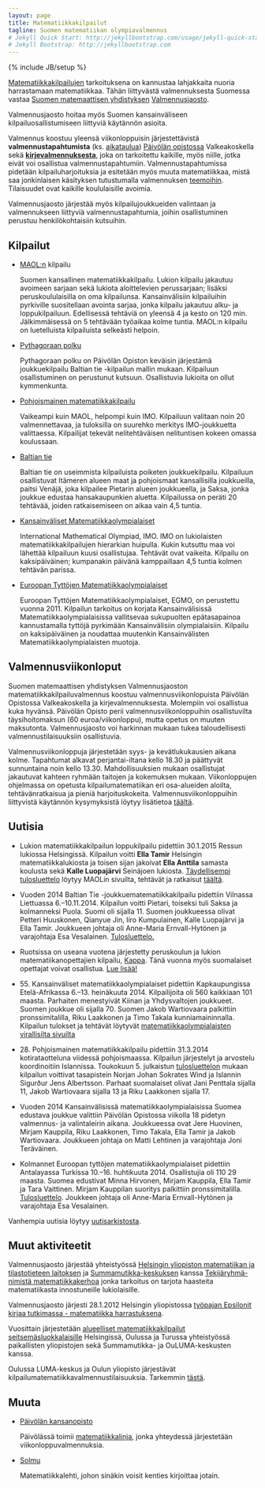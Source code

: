```yaml
---
layout: page
title: Matematiikkakilpailut
tagline: Suomen matematiikan olympiavalmennus
# Jekyll Quick Start: http://jekyllbootstrap.com/usage/jekyll-quick-start.html
# Jekyll Bootstrap: http://jekyllbootstrap.com
---
```

{% include JB/setup %}


[Matematiikkakilpailujen](kilpailut) tarkoituksena on
kannustaa lahjakkaita nuoria harrastamaan matematiikkaa.  Tähän
liittyvästä valmennuksesta Suomessa vastaa
[Suomen matemaattisen yhdistyksen](http://www.math.helsinki.fi/~smy/)
[Valmennusjaosto](valmentajat).

Valmennusjaosto hoitaa myös Suomen kansainväliseen
kilpailuosallistumiseen liittyviä käytännön asioita.

Valmennus koostuu yleensä viikonloppuisin järjestettävistä
**valmennustapahtumista** (ks. [aikataulua](aikataulu))
[Päiv&ouml;län opistossa](#muuta) Valkeakoskella sekä
[**kirjevalmennuksesta**](valmennus), joka on tarkoitettu
kaikille, myös niille, jotka eivät voi osallistua
valmennustapahtumiin.  Valmennustapahtumissa pidetään
kilpailuharjoituksia ja esitetään myös muuta matematiikkaa, mistä saa
jonkinlaisen käsityksen tutustumalla valmennuksen
[teemoihin](aiheet).  Tilaisuudet ovat kaikille koululaisille
avoimia.


Valmennusjaosto järjestää myös kilpailujoukkueiden valintaan ja
valmennukseen liittyviä valmennustapahtumia, joihin osallistuminen
perustuu henkilökohtaisiin kutsuihin.

## <a name="kilpailut">Kilpailut</a>

* [MAOL:n](MAOL/) kilpailu

    Suomen kansallinen matematiikkakilpailu. Lukion kilpailu jakautuu
    avoimeen sarjaan sekä lukiota aloittelevien perussarjaan; lisäksi
    peruskoululaisilla on oma kilpailunsa. Kansainvälisiin
    kilpailuihin pyrkiville suositellaan avointa sarjaa, jonka
    kilpailu jakautuu alku- ja loppukilpailuun.  Edellisessä tehtäviä
    on yleensä 4 ja kesto on 120 min. Jälkimmäisessä on 5 tehtävään
    työaikaa kolme tuntia.  MAOL:n kilpailu on luetelluista
    kilpailuista selkeästi helpoin.

* [Pythagoraan polku](pythagoras/)

    Pythagoraan polku on Päivölän Opiston keväisin järjestämä
    joukkuekilpailu Baltian tie -kilpailun mallin mukaan. Kilpailuun
    osallistuminen on perustunut kutsuun. Osallistuvia lukioita on
    ollut kymmenkunta.

* [Pohjoismainen matematiikkakilpailu](PM/)

    Vaikeampi kuin MAOL, helpompi kuin IMO. Kilpailuun valitaan
    noin&nbsp;20 valmennettavaa, ja tuloksilla on suurehko merkitys
    IMO-joukkuetta valittaessa. Kilpailijat tekevät nelitehtäväisen
    nelituntisen kokeen omassa koulussaan.

* [Baltian tie](Baltian_tie/)

    Baltian tie on useimmista kilpailuista poiketen joukkuekilpailu.
    Kilpailuun osallistuvat Itämeren alueen maat ja pohjoismaat
    kansallisilla joukkueilla, paitsi Venäjä, joka kilpailee Pietarin
    alueen joukkueella, ja Saksa, jonka joukkue edustaa
    hansakaupunkien aluetta.  Kilpailussa on peräti 20 tehtävää,
    joiden ratkaisemiseen on aikaa vain 4,5 tuntia.

* [Kansainväliset Matematiikkaolympialaiset](IMO/)

    <span lang="en">International Mathematical Olympiad</span>, IMO.
    IMO on lukiolaisten matematiikkakilpailujen hierarkian huipulla.
    Kukin kutsuttu maa voi lähettää kilpailuun kuusi osallistujaa.
    Tehtävät ovat vaikeita.  Kilpailu on kaksipäiväinen; kumpanakin
    päivänä kamppaillaan 4,5 tuntia kolmen tehtävän parissa.

* [Euroopan Tyttöjen Matematiikkaolympialaiset](EGMO/)

    Euroopan Tyttöjen Matematiikkaolympialaiset, EGMO, on perustettu
    vuonna 2011. Kilpailun tarkoitus on korjata Kansainvälisissä
    Matematiikkaolympialaisissa vallitsevaa sukupuolten epätasapainoa
    kannustamalla tyttöjä pyrkimään Kansainvälisiin
    olympialaisiin. Kilpailu on kaksipäiväinen ja noudattaa muutenkin
    Kansainvälisten Matematiikkaolympialaisten muotoja.

## <a name="kilpailuvalmennus">Valmennusviikonloput</a>

Suomen matemaattisen yhdistyksen Valmennusjaoston
matematiikkakilpailuvalmennus koostuu valmennusviikonlopuista Päivölän
Opistossa Valkeakoskella ja kirjevalmennuksesta. Molempiin voi
osallistua kuka hyvänsä. Päivölän Opisto perii
valmennusviikonloppuihin osallistuvilta täysihoitomaksun (60
euroa/viikonloppu), mutta opetus on muuten maksutonta. Valmennusjaosto
voi harkinnan mukaan tukea taloudellisesti valmennustilaisuuksiin
osallistuvia.

Valmennusviikonloppuja järjestetään syys- ja kevätlukukausien aikana
kolme. Tapahtumat alkavat perjantai-iltana kello 18.30 ja päättyvät
sunnuntaina noin kello 13.30. Mahdollisuuksien mukaan osallistujat
jakautuvat kahteen ryhmään taitojen ja kokemuksen
mukaan. Viikonloppujen ohjelmassa on opetusta kilpailumatematiikan eri
osa-alueiden aloilta, tehtävänratkaisua ja pieniä
harjoituskokeita. Valmennusviikonloppuihin liittyvistä käytännön
kysymyksistä löytyy lisätietoa [täältä](kaytanto).

## <a name="uutisia">Uutisia</a>

* Lukion matematiikkakilpailun loppukilpailu pidettiin 30.1.2015
  Ressun lukiossa Helsingissä. Kilpailun voitti **Ella Tamir**
  Helsingin matematiikkalukiosta ja toisen sijan jakoivat **Ella
  Anttila** samasta koulusta sekä **Kalle Luopajärvi** Seinäjoen
  lukiosta. [Täydellisempi tulosluettelo][lukio-tulokset]
  löytyy MAOLin sivuilta, tehtävät ja ratkaisut
  [täältä](/olympia/MAOL/2015/lukm2015r.pdf).

* Vuoden 2014 Baltian Tie -joukkuematematiikkakilpailu pidettiin
  Vilnassa Liettuassa 6.&ndash;10.11.2014. Kilpailun voitti Pietari,
  toiseksi tuli Saksa ja kolmanneksi Puola. Suomi oli
  sijalla 11. Suomen joukkueessa olivat Petteri Huuskonen, Qianyue
  Jin, Iiro Kumpulainen, Kalle Luopajärvi ja Ella Tamir. Joukkueen
  johtaja oli Anne-Maria Ernvall-Hytönen ja varajohtaja Esa
  Vesalainen.
  [Tulosluettelo.][bt-tulokset]

* Ruotsissa on useana vuotena järjestetty peruskoulun ja lukion
  matematiikanopettajien kilpailu, [Kappa]. Tänä vuonna myös
  suomalaiset opettajat voivat osallistua. [Lue lisää!](kappa.html)

* 55\. Kansainväliset matematiikkaolympialaiset pidettiin
  Kapkaupungissa Etelä-Afrikassa 6.&ndash;13. heinäkuuta 2014.
  Kilpailijoita oli 560 kaikkiaan 101 maasta. Parhaiten menestyivät
  Kiinan ja Yhdysvaltojen joukkueet. Suomen joukkue oli sijalla 70.
  Suomen Jakob Wartiovaara palkittiin pronssimitalilla, Riku Laakkonen
  ja Timo Takala kunniamaininnalla. Kilpailun tulokset ja tehtävät
  löytyvät
  [matematiikkaolympialaisten virallisilta sivuilta][imo-tulokset]

* 28\. Pohjoismainen matematiikkakilpailu pidettiin 31.3.2014
  kotirataotteluna viidessä pohjoismaassa. Kilpailun järjestelyt ja
  arvostelu koordinoitiin Islannissa. Toukokuun 5. julkaistun
  [tulosluettelon](/PM/2014/NMC2014_Results.pdf) mukaan kilpailun
  voittivat tasapistein Norjan Johan Sokrates Wind ja Islannin
  Sigur&eth;ur Jens Albertsson. Parhaat suomalaiset olivat Jani
  Penttala sijalla 11, Jakob Wartiovaara sijalla 13 ja Riku Laakkonen
  sijalla 17.

* Vuoden 2014 Kansainvälisissä matematiikkaolympialaisissa Suomea
  edustava joukkue valittiin Päivölän Opistossa viikolla 18 pidetyn
  valmennus- ja valintaleirin aikana. Joukkueessa ovat Jere Huovinen,
  Mirjam Kauppila, Riku Laakkonen, Timo Takala, Ella Tamir ja Jakob
  Wartiovaara. Joukkueen johtaja on Matti Lehtinen ja varajohtaja Joni
  Teräväinen.

* Kolmannet Euroopan tyttöjen matematiikkaolympialaiset pidettiin
  Antalayassa Turkissa 10.&ndash;16. huhtikuuta 2014. Osallistujia oli
  110 29 maasta. Suomea edustivat Minna Hirvonen, Mirjam Kauppila,
  Ella Tamir ja Tara Vaittinen. Mirjam Kauppilan suoritys palkittiin
  pronssimitalilla. [Tulosluettelo][egmo-tulokset]. Joukkeen
  johtaja oli Anne-Maria Ernvall-Hytönen ja varajohtaja Esa
  Vesalainen.

Vanhempia uutisia löytyy [uutisarkistosta](vanhaset.html).

[lukio-tulokset]: http://www.maol.fi/fileadmin/users/Kilpailut/4Tieteen2014-2015/Lukio_Mat15_loppukilp_tulokset.pdf
[bt-tulokset]: http://mif.vu.lt/balticway2014/wp-content/uploads/2014/07/bw2014rez.pdf
[Kappa]: http://www.math.su.se/samverkan/kommun-skola/tävlingar/kappa
[imo-tulokset]: http://www.imo-official.org/year_info.aspx?year=2014
[egmo-tulokset]: https://www.egmo.org/egmos/egmo3/scoreboard/


## <a name="muut aktiviteetit">Muut aktiviteetit</a>

Valmennusjaosto järjestää yhteistyössä
[Helsingin yliopiston matematiikan ja tilastotieteen laitoksen][mathstat]
ja [Summamutikka-keskuksen][summamutikka] kanssa
[Tekijäryhmä-nimistä matematiikkakerhoa][tekijaryhma] jonka tarkoitus
on tarjota haasteita matematiikasta innostuneille lukiolaisille.

Valmennusjaosto järjesti 28.1.2012 Helsingin yliopistossa
[työpajan Epsilonit kirjaa tutkimassa - matematiikka harrastuksena][epsilonit].

Vuosittain järjestetään
[alueelliset matematiikkakilpailut seitsemäsluokkalaisille][seiskat]
Helsingissä, Oulussa ja Turussa yhteistyössä paikallisten yliopistojen
sekä Summamutikka- ja OuLUMA-keskusten kanssa.

Oulussa LUMA-keskus ja Oulun yliopisto järjestävät
kilpailumatematiikkavalmennustilaisuuksia. Tarkemmin [tästä][oulu].

[mathstat]: http://www.mathstat.helsinki.fi
[summamutikka]: https://wiki.helsinki.fi/display/Summamutikka/Etusivu
[tekijaryhma]: https://wiki.helsinki.fi/pages/viewpage.action?pageId=74230034
[epsilonit]: http://solmu.math.helsinki.fi/olympia/kokoukset/epsilon
[seiskat]: http://solmu.math.helsinki.fi/olympia/seiskat
[oulu]: http://ouluma.fi/2012/08/matematiikkavalmennus/


## <a name="muuta">Muuta</a>

* [Päivölän kansanopisto](http://www.paivola.fi/)

    Päivölässä toimii [matematiikkalinja](http://www.paivola.fi/?menu=2&amp;sivu=matematiikka), 
    jonka yhteydessä järjestetään viikonloppuvalmennuksia.
   
* [Solmu](http://solmu.math.helsinki.fi/)

    Matematiikkalehti, johon sinäkin voisit kenties kirjoittaa jotain.

